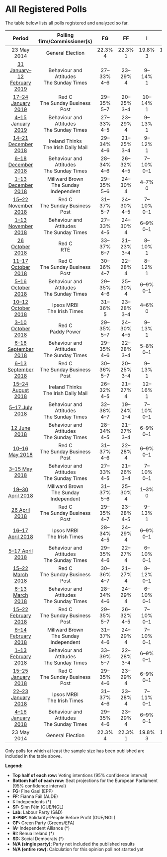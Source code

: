 # All Registered Polls

The table below lists all polls registered and analyzed so far.

| Period     | Polling firm/Commissioner(s) | FG | FF | I | SF | Lab | S-PBP | GP | IA | RI | SD |
|:----------:|:----------------------------:|:--:|:--:|:--:|:--:|:--:|:--:|:--:|:--:|:--:|:--:|
| 23 May 2014 | General Election | 22.3% <br> 4 | 22.3% <br> 1 | 19.8% <br> 3 | 19.5% <br> 3 | 5.3% <br> 0 | 1.5% <br> 0 | 4.9% <br> 0 | 0.0% <br> 0 | 0.0% <br> 0 | 0.0% <br> 0 |
| [31 January–12 February 2019](2019-02-12-BehaviourandAttitudes.html) | Behaviour and Attitudes <br> The Sunday Times | 27–33% <br> 4–6 | 23–29% <br> 4 | 9–14% <br> 1 | 15–20% <br> 2–4 | 4–7% <br> 0 | 1–3% <br> 0–1 | 1–3% <br> 0 | 1–3% <br> 0 | 1–2% <br> 0 | 1–2% <br> 0 |
| [17–24 January 2019](2019-01-24-RedC.html) | Red C <br> The Sunday Business Post | 29–35% <br> 5–7 | 20–25% <br> 3–4 | 10–14% <br> 1 | 11–15% <br> 1–2 | 5–8% <br> 0 | 1–3% <br> 0–1 | 2–4% <br> 0–1 | 4–7% <br> 0 | 0–1% <br> 0 | 1–3% <br> 0 |
| [4–15 January 2019](2019-01-15-BehaviourandAttitudes.html) | Behaviour and Attitudes <br> The Sunday Times | 27–33% <br> 4–5 | 23–29% <br> 4 | 9–13% <br> 1 | 17–23% <br> 3–4 | 3–5% <br> 0 | 1–3% <br> 0–1 | 1–3% <br> 0 | 1–3% <br> 0 | N/A <br> N/A | 1–2% <br> 0 |
| [14–21 December 2018](2018-12-21-IrelandThinks.html) | Ireland Thinks <br> The Irish Daily Mail | 29–34% <br> 4–6 | 21–25% <br> 3–4 | 9–12% <br> 1 | 14–18% <br> 2–3 | 6–8% <br> 0 | 3–5% <br> 1 | 3–5% <br> 0–1 | N/A <br> N/A | N/A <br> N/A | 2–4% <br> 0 |
| [6–18 December 2018](2018-12-18-BehaviourandAttitudes.html) | Behaviour and Attitudes <br> The Sunday Times | 28–34% <br> 4–6 | 26–32% <br> 4–5 | 7–10% <br> 0–1 | 15–19% <br> 1–4 | 4–7% <br> 0 | 1–3% <br> 0–1 | 2–4% <br> 0–1 | 1–3% <br> 0 | N/A <br> N/A | 1–3% <br> 0 |
| [1–13 December 2018](2018-12-13-MillwardBrown.html) | Millward Brown <br> The Sunday Independent | 29–35% <br> 5–6 | 24–30% <br> 4 | 4–7% <br> 0 | 19–24% <br> 3–4 | 4–7% <br> 0 | 1–2% <br> 0 | 1–2% <br> 0 | 3–6% <br> 0 | N/A <br> N/A | 1–3% <br> 0 |
| [15–22 November 2018](2018-11-22-RedC.html) | Red C <br> The Sunday Business Post | 31–37% <br> 5–7 | 24–30% <br> 4–5 | 7–10% <br> 0–1 | 11–15% <br> 1–3 | 5–8% <br> 0 | 0–1% <br> 0 | 2–4% <br> 0–1 | 4–7% <br> 0 | 0–1% <br> 0 | 1–3% <br> 0 |
| [1–13 November 2018](2018-11-13-BehaviourandAttitudes.html) | Behaviour and Attitudes <br> The Sunday Times | 27–33% <br> 4–5 | 24–30% <br> 4 | 6–9% <br> 0–1 | 20–26% <br> 3–4 | 5–8% <br> 0 | 1–3% <br> 0–1 | 1–2% <br> 0 | 1–2% <br> 0 | N/A <br> N/A | 1–2% <br> 0 |
| [26 October 2018](2018-10-26-RedC.html) | Red C <br> RTÉ | 33–37% <br> 6–7 | 21–23% <br> 3–4 | 8–10% <br> 1 | 14–16% <br> 1–2 | 6–8% <br> 0 | 2–3% <br> 0 | 3–5% <br> 0–1 | 1% <br> 0 | 0–1% <br> 0 | 2–4% <br> 0 |
| [11–17 October 2018](2018-10-17-RedC.html) | Red C <br> The Sunday Business Post | 30–36% <br> 4–7 | 22–28% <br> 4 | 8–12% <br> 1 | 13–17% <br> 1–3 | 4–7% <br> 0 | 0–1% <br> 0 | 3–5% <br> 0–1 | 3–5% <br> 0 | N/A <br> N/A | 1–3% <br> 0 |
| [5–16 October 2018](2018-10-16-BehaviourandAttitudes.html) | Behaviour and Attitudes <br> The Sunday Times | 29–35% <br> 4–6 | 25–30% <br> 4 | 6–9% <br> 0–1 | 17–22% <br> 3–4 | 5–8% <br> 0 | 1–3% <br> 0–1 | 1–3% <br> 0 | 1–3% <br> 0 | 0–1% <br> 0 | 0–1% <br> 0 |
| [10–12 October 2018](2018-10-12-IpsosMRBI.html) | Ipsos MRBI <br> The Irish Times | 31–36% <br> 5 | 23–28% <br> 3–4 | 4–6% <br> 0 | 22–27% <br> 3–4 | 3–5% <br> 0 | 2–4% <br> 0–1 | 1–3% <br> 0 | 1–2% <br> 0 | N/A <br> N/A | 1–2% <br> 0 |
| [3–10 October 2018](2018-10-10-RedC.html) | Red C <br> Paddy Power | 29–35% <br> 5–7 | 24–30% <br> 4–5 | 9–13% <br> 1 | 12–16% <br> 1–3 | 4–7% <br> 0 | 1–3% <br> 0–1 | 2–4% <br> 0 | 2–4% <br> 0 | 0–1% <br> 0 | 1–2% <br> 0 |
| [6–18 September 2018](2018-09-18-BehaviourandAttitudes.html) | Behaviour and Attitudes <br> The Sunday Times | 29–35% <br> 4–6 | 22–28% <br> 3–4 | 5–8% <br> 0–1 | 17–23% <br> 3–4 | 4–7% <br> 0 | 2–4% <br> 0–1 | 2–4% <br> 0 | 3–5% <br> 0 | 0–1% <br> 0 | 0–1% <br> 0 |
| [6–13 September 2018](2018-09-13-RedC.html) | Red C <br> The Sunday Business Post | 30–36% <br> 5–7 | 20–25% <br> 3–4 | 9–13% <br> 1 | 12–16% <br> 1–3 | 5–8% <br> 0 | 1–3% <br> 0–1 | 1–3% <br> 0 | 3–5% <br> 0 | 1–2% <br> 0 | 1–3% <br> 0 |
| [15–24 August 2018](2018-08-24-IrelandThinks.html) | Ireland Thinks <br> The Irish Daily Mail | 26–32% <br> 4–5 | 21–27% <br> 4 | 12–16% <br> 1 | 17–22% <br> 3–4 | 5–8% <br> 0 | 1–2% <br> 0 | 1–3% <br> 0 | N/A <br> N/A | N/A <br> N/A | 1–3% <br> 0 |
| [5–17 July 2018](2018-07-17-BehaviourandAttitudes.html) | Behaviour and Attitudes <br> The Sunday Times | 32–38% <br> 4–7 | 19–24% <br> 1–4 | 7–10% <br> 0–1 | 20–25% <br> 3–4 | 2–4% <br> 0 | 1–2% <br> 0 | 1–3% <br> 0 | 3–6% <br> 0 | 0–1% <br> 0 | 1–2% <br> 0 |
| [12 June 2018](2018-06-12-BehaviourandAttitudes.html) | Behaviour and Attitudes <br> The Sunday Times | 28–34% <br> 4–5 | 21–27% <br> 3–4 | 6–9% <br> 0–1 | 21–27% <br> 3–4 | 3–5% <br> 0 | 1–3% <br> 0–1 | 1–3% <br> 0 | 2–4% <br> 0 | 0–1% <br> 0 | 1–2% <br> 0 |
| [10–16 May 2018](2018-05-16-RedC.html) | Red C <br> The Sunday Business Post | 31–37% <br> 4–6 | 22–28% <br> 4 | 6–9% <br> 0–1 | 14–18% <br> 1–3 | 5–8% <br> 0 | 2–4% <br> 0–1 | 1–3% <br> 0 | 3–5% <br> 0 | 0–1% <br> 0 | 1–2% <br> 0 |
| [3–15 May 2018](2018-05-15-BehaviourandAttitudes.html) | Behaviour and Attitudes <br> The Sunday Times | 27–33% <br> 4–5 | 21–26% <br> 3–4 | 7–10% <br> 0–1 | 22–27% <br> 4 | 3–6% <br> 0 | 1–3% <br> 0–1 | 1–3% <br> 0 | 2–4% <br> 0 | N/A <br> N/A | 1–2% <br> 0 |
| [19–30 April 2018](2018-04-30-MillwardBrown.html) | Millward Brown <br> The Sunday Independent | 31–37% <br> 5–6 | 25–30% <br> 4 | 1–3% <br> 0 | 20–25% <br> 3–4 | 4–7% <br> 0 | 1–2% <br> 0 | 2–4% <br> 0 | 4–7% <br> 0 | N/A <br> N/A | N/A <br> N/A |
| [26 April 2018](2018-04-26-RedC.html) | Red C <br> The Sunday Business Post | 29–35% <br> 4–7 | 23–28% <br> 4–5 | 9–13% <br> 1 | 12–16% <br> 1–3 | 5–8% <br> 0 | 1–3% <br> 0–1 | 1–3% <br> 0 | 1–3% <br> 0 | 1–2% <br> 0 | 1–3% <br> 0 |
| [16–17 April 2018](2018-04-17-IpsosMRBI.html) | Ipsos MRBI <br> The Irish Times | 28–34% <br> 4–5 | 24–29% <br> 4 | 6–9% <br> 0–1 | 20–24% <br> 3–4 | 4–6% <br> 0 | 1–3% <br> 0–1 | 2–4% <br> 0 | 1–2% <br> 0 | N/A <br> N/A | 1–2% <br> 0 |
| [5–17 April 2018](2018-04-17-BehaviourandAttitudes.html) | Behaviour and Attitudes <br> The Sunday Times | 29–35% <br> 4–6 | 22–27% <br> 4 | 6–10% <br> 0–1 | 18–23% <br> 3–4 | 5–8% <br> 0 | 1–2% <br> 0 | 1–3% <br> 0 | 1–3% <br> 0 | 1–2% <br> 0 | 1–2% <br> 0 |
| [15–22 March 2018](2018-03-22-RedC.html) | Red C <br> The Sunday Business Post | 30–36% <br> 4–7 | 21–27% <br> 4 | 8–12% <br> 0–1 | 14–18% <br> 1–4 | 5–8% <br> 0 | 1–3% <br> 0–1 | 1–3% <br> 0 | 1–2% <br> 0 | 1–3% <br> 0 | 1–3% <br> 0 |
| [6–13 March 2018](2018-03-13-BehaviourandAttitudes.html) | Behaviour and Attitudes <br> The Sunday Times | 28–34% <br> 4–6 | 24–29% <br> 4 | 6–10% <br> 0–1 | 16–21% <br> 3–4 | 5–8% <br> 0 | 1–3% <br> 0–1 | 1–3% <br> 0 | 2–4% <br> 0 | N/A <br> N/A | 1–2% <br> 0 |
| [15–22 February 2018](2018-02-22-RedC.html) | Red C <br> The Sunday Business Post | 29–35% <br> 5–7 | 26–32% <br> 4–5 | 7–10% <br> 0–1 | 12–16% <br> 1–3 | 5–8% <br> 0 | 1–2% <br> 0 | 1–3% <br> 0 | 2–4% <br> 0 | 1–2% <br> 0 | 1–3% <br> 0 |
| [6–14 February 2018](2018-02-14-MillwardBrown.html) | Millward Brown <br> The Sunday Independent | 31–37% <br> 4–6 | 24–29% <br> 4 | 7–10% <br> 0–1 | 17–21% <br> 2–4 | 3–5% <br> 0 | 0–2% <br> 0 | 1–3% <br> 0 | 2–4% <br> 0 | N/A <br> N/A | 0–2% <br> 0 |
| [1–13 February 2018](2018-02-13-BehaviourandAttitudes.html) | Behaviour and Attitudes <br> The Sunday Times | 33–39% <br> 5–7 | 22–28% <br> 3–4 | 6–9% <br> 0–1 | 14–18% <br> 1–3 | 4–7% <br> 0 | 2–4% <br> 0–1 | 1–2% <br> 0 | 3–5% <br> 0 | N/A <br> N/A | 1–2% <br> 0 |
| [15–25 January 2018](2018-01-25-RedC.html) | Red C <br> The Sunday Business Post | 29–35% <br> 4–6 | 23–29% <br> 4 | 6–9% <br> 0–1 | 13–17% <br> 1–3 | 5–8% <br> 0 | 2–4% <br> 0–1 | 3–5% <br> 0–1 | 2–4% <br> 0 | 0–1% <br> 0 | 1–3% <br> 0 |
| [22–23 January 2018](2018-01-23-IpsosMRBI.html) | Ipsos MRBI <br> The Irish Times | 31–37% <br> 4–6 | 23–28% <br> 4 | 7–11% <br> 0–1 | 17–21% <br> 2–4 | 3–5% <br> 0 | 1–3% <br> 0–1 | 2–4% <br> 0 | 1–2% <br> 0 | N/A <br> N/A | 1–2% <br> 0 |
| [4–16 January 2018](2018-01-16-BehaviourandAttitudes.html) | Behaviour and Attitudes <br> The Sunday Times | 29–35% <br> 4–6 | 23–29% <br> 4 | 6–9% <br> 0–1 | 16–21% <br> 2–4 | 5–8% <br> 0 | 1–3% <br> 0–1 | 1–3% <br> 0 | 3–6% <br> 0 | N/A <br> N/A | 1–2% <br> 0 |
| 23 May 2014 | General Election | 22.3% <br> 4 | 22.3% <br> 1 | 19.8% <br> 3 | 19.5% <br> 3 | 5.3% <br> 0 | 1.5% <br> 0 | 4.9% <br> 0 | 0.0% <br> 0 | 0.0% <br> 0 | 0.0% <br> 0 |

Only polls for which at least the sample size has been published are included in the table above.

**Legend:**
+ **Top half of each row:** Voting intentions (95% confidence interval)
+ **Bottom half of each row:** Seat projections for the European Parliament (95% confidence interval)
+ **FG:** Fine Gael (EPP)
+ **FF:** Fianna Fáil (ALDE)
+ **I:** Independents (*)
+ **SF:** Sinn Féin (GUE/NGL)
+ **Lab:** Labour Party (S&D)
+ **S-PBP:** Solidarity–People Before Profit (GUE/NGL)
+ **GP:** Green Party (Greens/EFA)
+ **IA:** Independent Alliance (*)
+ **RI:** Renua Ireland (*)
+ **SD:** Social Democrats (*)
+ **N/A (single party):** Party not included the published results
+ **N/A (entire row):** Calculation for this opinion poll not started yet

